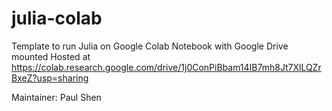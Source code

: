 # julia-colab
Template to run Julia on Google Colab Notebook with Google Drive mounted
Hosted at https://colab.research.google.com/drive/1j0ConPiBbam14IB7mh8Jt7XlLQZrBxeZ?usp=sharing  

Maintainer: Paul Shen 
